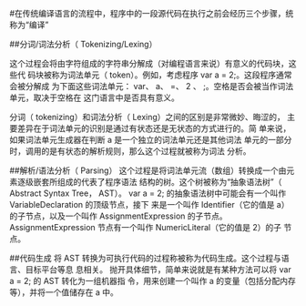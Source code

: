 #在传统编译语言的流程中，程序中的一段源代码在执行之前会经历三个步骤，统称为“编译”


##分词/词法分析（ Tokenizing/Lexing）

这个过程会将由字符组成的字符串分解成（对编程语言来说）有意义的代码块，这些代
码块被称为词法单元（ token）。例如，考虑程序 var a = 2;。这段程序通常会被分解成
为下面这些词法单元： var、 a、 =、 2 、 ;。空格是否会被当作词法单元，取决于空格在
这门语言中是否具有意义。

分词（ tokenizing）和词法分析（ Lexing）之间的区别是非常微妙、晦涩的，
主要差异在于词法单元的识别是通过有状态还是无状态的方式进行的。简
单来说，如果词法单元生成器在判断 a 是一个独立的词法单元还是其他词法
单元的一部分时，调用的是有状态的解析规则，那么这个过程就被称为词法
分析。

##解析/语法分析（ Parsing）
这个过程是将词法单元流（数组）转换成一个由元素逐级嵌套所组成的代表了程序语法
结构的树。这个树被称为“抽象语法树”（ Abstract Syntax Tree， AST）。
var a = 2; 的抽象语法树中可能会有一个叫作 VariableDeclaration 的顶级节点，接下
来是一个叫作 Identifier（它的值是 a）的子节点，以及一个叫作 AssignmentExpression
的子节点。 AssignmentExpression 节点有一个叫作 NumericLiteral（它的值是 2）的子
节点。

##代码生成
将 AST 转换为可执行代码的过程称被称为代码生成。这个过程与语言、目标平台等息
息相关。
抛开具体细节，简单来说就是有某种方法可以将 var a = 2; 的 AST 转化为一组机器指
令，用来创建一个叫作 a 的变量（包括分配内存等），并将一个值储存在 a 中。
